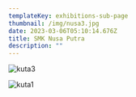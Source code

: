 ```yaml
---
templateKey: exhibitions-sub-page
thumbnail: /img/nusa3.jpg
date: 2023-03-06T05:10:14.676Z
title: SMK Nusa Putra
description: ""
---
```

![kuta3](/img/nusa2.jpg)

![kuta1](/img/nusa1.jpg)

